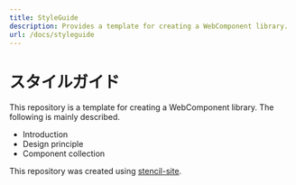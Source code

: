 ```yaml
---
title: StyleGuide
description: Provides a template for creating a WebComponent library.
url: /docs/styleguide
---
```


# スタイルガイド

This repository is a template for creating a WebComponent library. The following is mainly described.

 - Introduction
 - Design principle
 - Component collection

This repository was created using [stencil-site](https://github.com/ionic-team/stencil-site).
